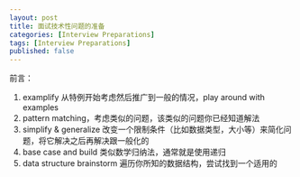 ```yaml
---
layout: post
title: 面试技术性问题的准备
categories: [Interview Preparations]
tags: [Interview Preparations]
published: false
---
```


前言：

1. examplify 从特例开始考虑然后推广到一般的情况，play around with examples
2. pattern matching，考虑类似的问题，该类似的问题你已经知道解法
3. simplify & generalize 改变一个限制条件（比如数据类型，大小等）来简化问题，将它解决之后再解决跟一般化的
4. base case and build 类似数学归纳法，通常就是使用递归
5. data structure brainstorm 遍历你所知的数据结构，尝试找到一个适用的






